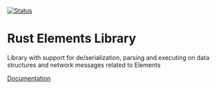 [![Status](https://travis-ci.org/rust-bitcoin/rust-bitcoin.png?branch=master)](https://travis-ci.org/rust-bitcoin/rust-bitcoin)

# Rust Elements Library

Library with support for de/serialization, parsing and executing on data
structures and network messages related to Elements

[Documentation](https://docs.rs/elements/)

